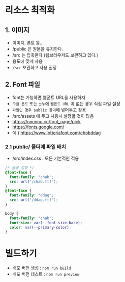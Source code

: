 # 리소스 최적화

## 1. 이미지

- 이미지, 폰트 등...
- /public 은 원본을 유지한다.
- /src 는 압축한다 (웹브라우저도 보관하고 있다.)
- 용도에 맞게 사용
- `/src` 보관하고 사용 권장

## 2. Font 파일

- font는 가능하면 웹폰트 URL을 사용하자
- `구글 폰트` 또는 `눈누`에 `웹폰트 URL` 이 없는 경우 직접 파일 설정
- `파일인 경우 public 폴더`에 넣어두고 활용
- /src/assets 에 두고 사용시 설정할 것이 많음
- https://noonnu.cc/font_page/pick
- https://fonts.google.com/
- 예 ) https://www.lotteriafont.com/chobddag

### 2.1 public/ 폴더에 파일 배치

- /src/index.css : 모든 기본적인 적용

```css
/* 글꼴 설정 */
@font-face {
  font-family: "chab";
  src: url("/chab.ttf");
}
@font-face {
  font-family: "ddag";
  src: url("/ddag.ttf");
}

body {
  font-family: "chab";
  font-size: var(--font-size-base);
  color: var(--primary-color);
}
```

# 빌드하기

- 배포 버전 생성 : `npm run build`
- 배포 버전 테스트 : `npm run preview`
